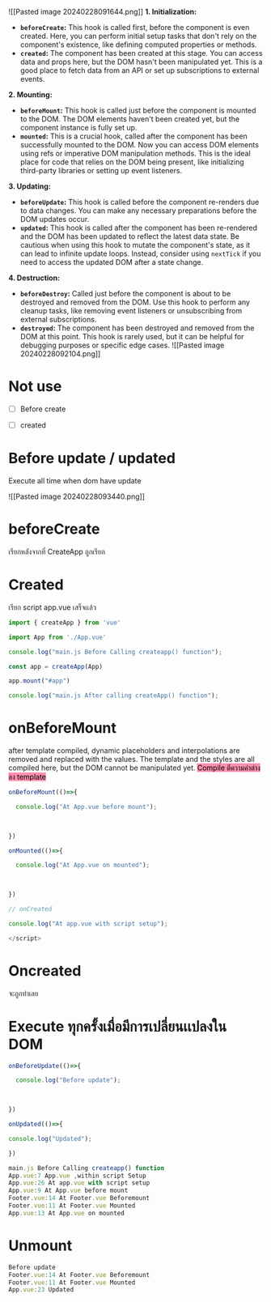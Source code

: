 ![[Pasted image 20240228091644.png]]
**1. Initialization:**

- **`beforeCreate`:** This hook is called first, before the component is even created. Here, you can perform initial setup tasks that don't rely on the component's existence, like defining computed properties or methods.
- **`created`:** The component has been created at this stage. You can access data and props here, but the DOM hasn't been manipulated yet. This is a good place to fetch data from an API or set up subscriptions to external events.

**2. Mounting:**

- **`beforeMount`:** This hook is called just before the component is mounted to the DOM. The DOM elements haven't been created yet, but the component instance is fully set up.
- **`mounted`:** This is a crucial hook, called after the component has been successfully mounted to the DOM. Now you can access DOM elements using refs or imperative DOM manipulation methods. This is the ideal place for code that relies on the DOM being present, like initializing third-party libraries or setting up event listeners.

**3. Updating:**

- **`beforeUpdate`:** This hook is called before the component re-renders due to data changes. You can make any necessary preparations before the DOM updates occur.
- **`updated`:** This hook is called after the component has been re-rendered and the DOM has been updated to reflect the latest data state. Be cautious when using this hook to mutate the component's state, as it can lead to infinite update loops. Instead, consider using `nextTick` if you need to access the updated DOM after a state change.

**4. Destruction:**

- **`beforeDestroy`:** Called just before the component is about to be destroyed and removed from the DOM. Use this hook to perform any cleanup tasks, like removing event listeners or unsubscribing from external subscriptions.
- **`destroyed`:** The component has been destroyed and removed from the DOM at this point. This hook is rarely used, but it can be helpful for debugging purposes or specific edge cases.
![[Pasted image 20240228092104.png]]
# Not use

- [ ] Before create
- [ ] created


# Before update / updated
Execute all time when dom have update

![[Pasted image 20240228093440.png]]
# beforeCreate 
เรียกหลังจากที่ CreateApp ถูกเรียก
# Created
เรียก script app.vue เสร็จเเล้ว

```js
import { createApp } from 'vue'

import App from './App.vue'

console.log("main.js Before Calling createapp() function");

const app = createApp(App)

app.mount("#app")

console.log("main.js After calling createApp() function");
```

# onBeforeMount 
after template compiled, dynamic placeholders and interpolations are removed and replaced with the values. The template and the styles are all compiled here, but the DOM cannot be manipulated yet.
<mark style="background: #FF5582A6;">Compile ตีความค่าต่างลง template</mark>


```js
onBeforeMount(()=>{

  console.log("At App.vue before mount");

  

})

onMounted(()=>{

  console.log("At App.vue on mounted");

  

})

// onCreated

console.log("At app.vue with script setup");

</script>
```

# Oncreated 
จะถูกทําเลย


# Execute ทุกครั้งเมื่อมีการเปลี่ยนเเปลงใน DOM
```js
onBeforeUpdate(()=>{

  console.log("Before update");

  

})

onUpdated(()=>{

console.log("Updated");

})
```

```js
main.js Before Calling createapp() function
App.vue:7 App.vue ,within script Setup
App.vue:26 At app.vue with script setup
App.vue:9 At App.vue before mount
Footer.vue:14 At Footer.vue Beforemount
Footer.vue:11 At Footer.vue Mounted
App.vue:13 At App.vue on mounted
```


# Unmount
```js
Before update
Footer.vue:14 At Footer.vue Beforemount
Footer.vue:11 At Footer.vue Mounted
App.vue:23 Updated
```